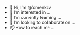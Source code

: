- 👋 Hi, I’m @fcmenkcv
- 👀 I’m interested in ...
- 🌱 I’m currently learning ...
- 💞️ I’m looking to collaborate on ...
- 📫 How to reach me ...

<!---
fcmenkcv/fcmenkcv is a ✨ special ✨ repository because its `README.md` (this file) appears on your GitHub profile.
You can click the Preview link to take a look at your changes.
--->
